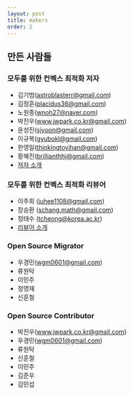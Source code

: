 ```yaml
---
layout: post
title: makers
order: 2
---
```


## 만든 사람들

### 모두를 위한 컨벡스 최적화 저자

- 김기범(astroblasterr@gmail.com)
- 김정훈(placidus36@gmail.com)
- 노원종(wnoh27@naver.com)
- 박진우(www.jwpark.co.kr@gmail.com)
- 윤성진(sjyoon@gmail.com)
- 이규복(gyubokl@gmail.com)
- 한영일(thinkingtoyihan@gmail.com)
- 황혜진(brillianthhj@gmail.com)
- [저자 소개](<https://wikidocs.net/17197>)

### 모두를 위한 컨벡스 최적화 리뷰어

- 이주희 (juhee1108@gmail.com)
- 장승환 (schang.math@gmail.com)
- 정태수 (tcheong@korea.ac.kr)
- [리뷰어 소개](<https://wikidocs.net/17197>)

### Open Source Migrator

- 우경민(wgm0601@gmail.com)
- 류원탁
- 이민주
- 정영재
- 신훈철

### Open Source Contributor

- 박진우(www.jwpark.co.kr@gmail.com)
- 우경민(wgm0601@gmail.com)
- 류원탁
- 신훈철
- 이민주
- 김준우
- 김민섭
